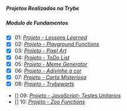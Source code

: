 ##### Projetos Realizados na Trybe

##### Modulo de Fundamentos

- [X] 01: _[Projeto - Lessons Learned]()_
- [X] 02: _[Projeto - Playground Functions]()_
- [X] 03: _[Projeto - Pixel Art]()_
- [X] 04: _[Projeto - ToDo List]()_
- [X] 05: _[Projeto - Meme Generator]()_
- [X] 06: _[Projeto - Adivinhe a cor]()_
- [X] 07: _[Projeto - Carta Misteriosa]()_
- [X] 08: _[Projeto - Trybewarts]()_
- [] 09: _[Projeto - JavaScript- Testes Unitarios]()_
- [] 10: _[Projeto - Zoo Functions]()_
